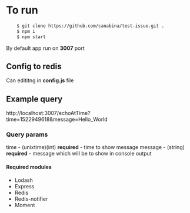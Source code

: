 # To run
```sh
	$ git clone https://github.com/canabina/test-issue.git .
	$ npm i
	$ npm start
```
By default app run on **3007** port

## Config to redis
Can edititng in **config.js** file

## Example query 
http://localhost:3007/echoAtTime?time=1522949618&message=Hello_World

### Query params

time - (unixtime)(int) **required** - time to show message
message - (string) **required** - message which will be to show in console output

#### Required modules
* Lodash
* Express
* Redis
* Redis-notifier
* Moment
